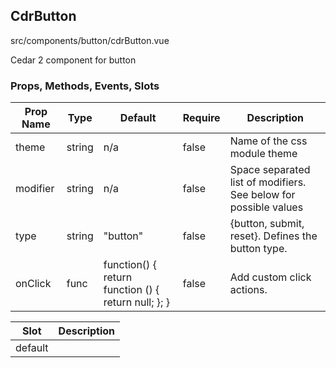 ## CdrButton


src/components/button/cdrButton.vue


Cedar 2 component for button

### Props, Methods, Events, Slots

Prop Name | Type | Default | Require | Description
--- | --- | --- | --- | ---
theme | string | n/a | false | Name of the css module theme
modifier | string | n/a | false | Space separated list of modifiers. See below for possible values
type | string | "button" | false | {button, submit, reset}. Defines the button type.
onClick | func | function() { return function () { return null; }; } | false | Add custom click actions.

Slot | Description
--- | ---
default | 
